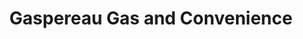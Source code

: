 ---
title: "Gaspereau Gas and Convenience"
url: /gaspereau/gaspereau-gas-and-convenience/
shop: convenience
---